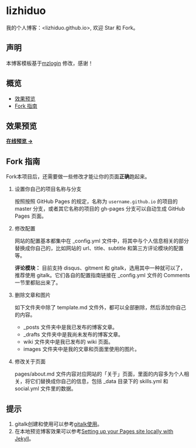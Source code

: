 # lizhiduo

我的个人博客：<lizhiduo.github.io>, 欢迎 Star 和 Fork。

## 声明

本博客模板基于[mzlogin](https://mazhuang.org/) 修改，感谢！

## 概览

* [效果预览](#效果预览)
* [Fork 指南](#Fork-指南)

## 效果预览

**[在线预览 &rarr;](https://lizhiduo.github.io)**

## Fork 指南

Fork本项目后，还需要做一些修改才能让你的页面**正确**跑起来。

1. 设置你自己的项目名称与分支

   按照按照 GitHub Pages 的规定，名称为 `username.github.io` 的项目的 master 分支，或者其它名称的项目的 gh-pages 分支可以自动生成 GitHub Pages 页面。

2. 修改配置

   网站的配置基本都集中在 \_config.yml 文件中，将其中与个人信息相关的部分替换成你自己的，比如网站的 url、title、subtitle 和第三方评论模块的配置等。

   **评论模块：** 目前支持 disqus、gitment 和 gitalk，选用其中一种就可以了，推荐使用 gitalk。它们各自的配置指南链接在 \_config.yml 文件的 Comments 一节里都贴出来了。

3. 删除文章和图片

   如下文件夹中除了 template.md 文件外，都可以全部删除，然后添加你自己的内容。

   * _posts  文件夹中是我已发布的博客文章。
   * _drafts  文件夹中是我尚未发布的博客文章。
   * wiki  文件夹中是我已发布的 wiki 页面。
   * images  文件夹中是我的文章和页面里使用的图片。

4. 修改关于页面

   pages/about.md 文件内容对应网站的「关于」页面，里面的内容多为个人相关，将它们替换成你自己的信息，包括 \_data 目录下的 skills.yml 和 social.yml 文件里的数据。



## 提示

1. gitalk创建和使用可以参考[gitalk使用](https://www.jianshu.com/p/78c64d07124d)。
2. 在本地预览博客效果可以参考[Setting up your Pages site locally with Jekyll][1]。

[1]: https://help.github.com/articles/setting-up-your-pages-site-locally-with-jekyll/
